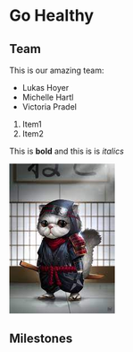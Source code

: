 # Go Healthy

## Team

This is our amazing team: 

* Lukas Hoyer
* Michelle Hartl
* Victoria Pradel

1. Item1
2. Item2 

This is **bold** and this is is *italics*

![A Ninja Cat](cat.jpg)

## Milestones

